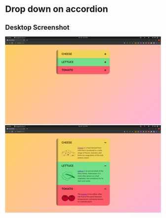 # Drop down on accordion
## Desktop Screenshot

![image](images/Screenshot%20from%202022-11-30%2012-25-29.png)
![image](images/Screenshot%20from%202022-11-30%2012-25-43.png)

